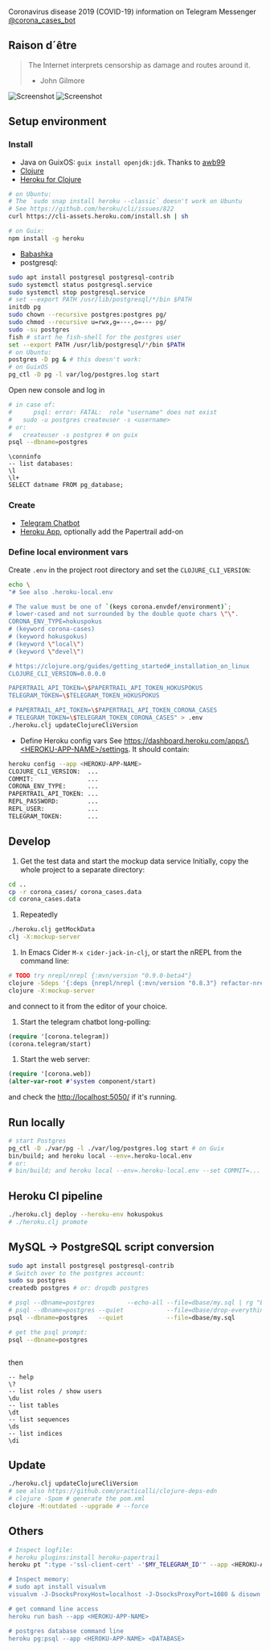Coronavirus disease 2019 (COVID-19) information on Telegram Messenger
[@corona_cases_bot](https://t.me/corona_cases_bot)

## Raison d´être
> The Internet interprets censorship as damage and routes around it.
> - John Gilmore

![Screenshot](/resources/pics/screenshot_1-50-percents.jpg)
![Screenshot](/resources/pics/screenshot_2-50-percents.jpg)

## Setup environment

### Install
<!-- ```bash -->
<!-- nix-env -iA nixpkgs.clojure -->
<!-- nix-env -iA nixpkgs.babashka -->
<!-- nix-env -iA nixpkgs.python3 -->
<!-- nix-env -iA nixpkgs.pipenv -->
<!-- nix-env -iA nixpkgs.jdk -->
<!-- # nixpkgs.postgresql is version 11 -->
<!-- # nix-env -iA nixpkgs.postgresql_12 -->
<!-- ``` -->

* Java on GuixOS: `guix install openjdk:jdk`. Thanks to [awb99](https://github.com/clojure-emacs/orchard/issues/117#issuecomment-859987280)
* [Clojure](https://clojure.org/guides/getting_started#_clojure_installer_and_cli_tools)
* [Heroku for Clojure](https://devcenter.heroku.com/articles/getting-started-with-clojure)
```bash
# on Ubuntu:
# The `sudo snap install heroku --classic` doesn't work on Ubuntu
# See https://github.com/heroku/cli/issues/822
curl https://cli-assets.heroku.com/install.sh | sh

# on Guix:
npm install -g heroku
```
* [Babashka](https://github.com/babashka/babashka#installer-script)
* postgresql:
```bash
sudo apt install postgresql postgresql-contrib
sudo systemctl status postgresql.service
sudo systemctl stop postgresql.service
# set --export PATH /usr/lib/postgresql/*/bin $PATH
initdb pg
sudo chown --recursive postgres:postgres pg/
sudo chmod --recursive u=rwx,g=---,o=--- pg/
sudo -su postgres
fish # start he fish-shell for the postgres user
set --export PATH /usr/lib/postgresql/*/bin $PATH
# on Ubuntu:
postgres -D pg & # this doesn't work:
# on GuixOS
pg_ctl -D pg -l var/log/postgres.log start
```
Open new console and log in
```bash
# in case of:
#      psql: error: FATAL:  role "username" does not exist
#   sudo -u postgres createuser -s <username>
# or:
#   createuser -s postgres # on guix
psql --dbname=postgres
```
```postgres
\conninfo
-- list databases:
\l
\l+
SELECT datname FROM pg_database;
```

### Create
* [Telegram Chatbot](https://core.telegram.org/bots#3-how-do-i-create-a-bot)
* [Heroku App](https://www.heroku.com/), optionally add the Papertrail add-on

### Define local environment vars
Create `.env` in the project root directory and set the `CLOJURE_CLI_VERSION`:
```bash
echo \
"# See also .heroku-local.env

# The value must be one of `(keys corona.envdef/environment)`;
# lower-cased and not surrounded by the double quote chars \"\".
CORONA_ENV_TYPE=hokuspokus
# (keyword corona-cases)
# (keyword hokuspokus)
# (keyword \"local\")
# (keyword \"devel\")

# https://clojure.org/guides/getting_started#_installation_on_linux
CLOJURE_CLI_VERSION=0.0.0.0

PAPERTRAIL_API_TOKEN=\$PAPERTRAIL_API_TOKEN_HOKUSPOKUS
TELEGRAM_TOKEN=\$TELEGRAM_TOKEN_HOKUSPOKUS

# PAPERTRAIL_API_TOKEN=\$PAPERTRAIL_API_TOKEN_CORONA_CASES
# TELEGRAM_TOKEN=\$TELEGRAM_TOKEN_CORONA_CASES" > .env
./heroku.clj updateClojureCliVersion
```
* Define Heroku config vars
See [https://dashboard.heroku.com/apps/\<HEROKU-APP-NAME\>/settings]().
It should contain:
```bash
heroku config --app <HEROKU-APP-NAME>
CLOJURE_CLI_VERSION:  ...
COMMIT:               ...
CORONA_ENV_TYPE:      ...
PAPERTRAIL_API_TOKEN: ...
REPL_PASSWORD:        ...
REPL_USER:            ...
TELEGRAM_TOKEN:       ...
```

## Develop

1. Get the test data and start the mockup data service
Initially, copy the whole project to a separate directory:
```bash
cd ..
cp -r corona_cases/ corona_cases.data
cd corona_cases.data
```
1. Repeatedly
```bash
./heroku.clj getMockData
clj -X:mockup-server
```

1. In Emacs Cider `M-x cider-jack-in-clj`, or start the nREPL from the command line:
<!-- No line continuations '\' accepted -->
```bash
# TODO try nrepl/nrepl {:mvn/version "0.9.0-beta4"}
clojure -Sdeps '{:deps {nrepl/nrepl {:mvn/version "0.8.3"} refactor-nrepl/refactor-nrepl {:mvn/version "3.0.0"} cider/cider-nrepl {:mvn/version "0.27.2"}}}' -m nrepl.cmdline --middleware '["refactor-nrepl.middleware/wrap-refactor", "cider.nrepl/cider-middleware"]'
clojure -X:mockup-server
```
and connect to it from the editor of your choice.

1. Start the telegram chatbot long-polling:
```clojure
(require '[corona.telegram])
(corona.telegram/start)
```

1. Start the web server:
```clojure
(require '[corona.web])
(alter-var-root #'system component/start)
```
and check the [http://localhost:5050/](http://localhost:5050/) if it's running.

## Run locally

```bash
# start Postgres
pg_ctl -D ./var/pg -l ./var/log/postgres.log start # on Guix
bin/build; and heroku local --env=.heroku-local.env
# or:
# bin/build; and heroku local --env=.heroku-local.env --set COMMIT=...
```

## Heroku CI pipeline
```bash
./heroku.clj deploy --heroku-env hokuspokus
# ./heroku.clj promote
```

## MySQL -> PostgreSQL script conversion

```bash
sudo apt install postgresql postgresql-contrib
# Switch over to the postgres account:
sudo su postgres
createdb postgres # or: dropdb postgres

# psql --dbname=postgres         --echo-all --file=dbase/my.sql | rg "ERROR\|NOTICE|WARN"
# psql --dbname=postgres --quiet            --file=dbase/drop-everything.sql
psql --dbname=postgres   --quiet            --file=dbase/my.sql

# get the psql prompt:
psql --dbname=postgres
```

```bash
```
then
```postgres
-- help
\?
-- list roles / show users
\du
-- list tables
\dt
-- list sequences
\ds
-- list indices
\di
```

## Update
```bash
./heroku.clj updateClojureCliVersion
# see also https://github.com/practicalli/clojure-deps-edn
# clojure -Spom # generate the pom.xml
clojure -M:outdated --upgrade # --force
```

## Others

```bash
# Inspect logfile:
# heroku plugins:install heroku-papertrail
heroku pt ":type -'ssl-client-cert' -'$MY_TELEGRAM_ID'" --app <HEROKU-APP-NAME> | grep -v -e '^[[:space:]]*$

# Inspect memory:
# sudo apt install visualvm
visualvm -J-DsocksProxyHost=localhost -J-DsocksProxyPort=1080 & disown

# get command line access
heroku run bash --app <HEROKU-APP-NAME>

# postgres database command line
heroku pg:psql --app <HEROKU-APP-NAME> <DATABASE>
```

